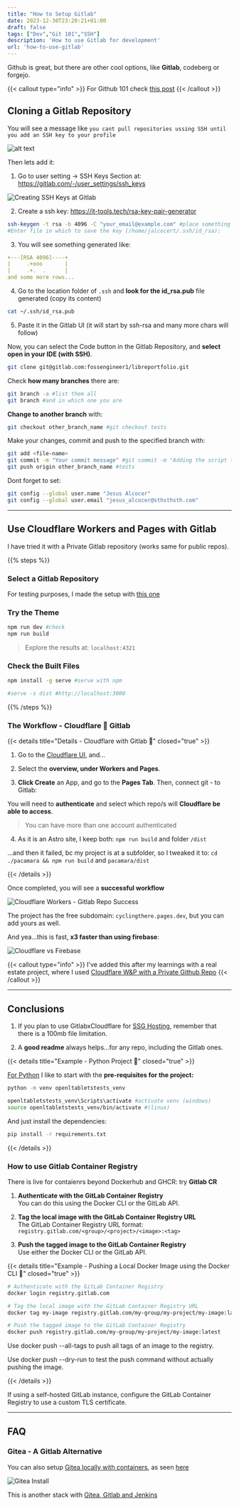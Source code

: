```yaml
---
title: "How to Setup Gitlab"
date: 2023-12-30T23:20:21+01:00
draft: false
tags: ["Dev","Git 101","SSH"]
description: 'How to use Gitlab for development'
url: 'how-to-use-gitlab'
---
```


Github is great, but there are other cool options, like **Gitlab**, codeberg or forgejo.

{{< callout type="info" >}}
For Github 101 check [this post](https://jalcocert.github.io/JAlcocerT/github-gists)
{{< /callout >}}

## Cloning a Gitlab Repository

You will see a message like `you cant pull repositories ussing SSH until you add an SSH key to your profile`

![alt text](/blog_img/dev/gitlab/gitlab-ssh-error.png)

Then lets add it:

1. Go to user setting -> SSH Keys Section at: https://gitlab.com/-/user_settings/ssh_keys

![Creating SSH Keys at Gitlab](/blog_img/dev/gitlab/gitlab-ssh-summary.png)


2. Create a ssh key: https://it-tools.tech/rsa-key-pair-generator

```sh
ssh-keygen -t rsa -b 4096 -C "your_email@example.com" #place something that will make it easy to find
#Enter file in which to save the key (/home/jalcocert/.ssh/id_rsa): 
```

3. You will see something generated like:

```yml
+---[RSA 4096]----+
|     .+ooo       |
|     .+.  .      |
and some more rows...
```

4. Go to the location folder of `.ssh` and **look for the id_rsa.pub** file generated (copy its content)

```sh
cat ~/.ssh/id_rsa.pub
```

5. Paste it in the Gitlab UI (it will start by ssh-rsa and many more chars will follow)

Now, you can select the Code button in the Gitlab Repository, and **select open in your IDE (with SSH)**.

```sh
git clone git@gitlab.com:fossengineer1/libreportfolio.git
```

Check **how many branches** there are:

```sh
git branch -a #list them all
git branch #and in which one you are
```

**Change to another branch** with:

```sh
git checkout other_branch_name #git checkout tests
```

Make your changes, commit and push to the specified branch with:

```sh
git add <file-name>
git commit -m "Your commit message" #git commit -m "Adding the script that creates testing scenarios from random combinations of the initial provided table"
git push origin other_branch_name #tests
```

Dont forget to set:


```sh
git config --global user.name "Jesus Alcocer"
git config --global user.email "jesus_alcocer@sthsthsth.com"
```

---

<!-- ## Gitlab Pages

Failing bc the project is not in root, but at pacamara
 -->

## Use Cloudflare Workers and Pages with Gitlab

I have tried it with a Private Gitlab repository (works same for public repos).

{{% steps %}}

### Select a Gitlab Repository

For testing purposes, I made the setup with [this one](https://gitlab.com/fossengineer1/cyclingthere)

### Try the Theme

```sh
npm run dev #check
npm run build
```

> Explore the results at: `localhost:4321`

### Check the Built Files

```sh
npm install -g serve #serve with npm

#serve -s dist #http://localhost:3000
```

{{% /steps %}}

### The Workflow - Cloudflare 💖 Gitlab

{{< details title="Details - Cloudflare with Gitlab 📌" closed="true" >}}

1. Go to the [Cloudflare UI](https://dash.cloudflare.com), and...

2. Select the **overview, under Workers and Pages**.

3. **Click Create** an App, and go to the **Pages Tab**. Then, connect git - to Gitlab: 

You will need to **authenticate** and select which repo/s will **Cloudflare be able to access**.

> You can have more than one account authenticated

4. As it is an Astro site, I keep both: `npm run build` and folder `/dist`

...and then it failed, bc my project is at a subfolder, so I tweaked it to: `cd ./pacamara && npm run build` and `pacamara/dist`

{{< /details >}}

Once completed, you will see a **successful workflow**

![Cloudflare Workers - Gitlab Repo Success](/blog_img/web/Cloudflare/CloudflareWorkersnPages-Gitlab.png)

The project has the free subdomain: `cyclingthere.pages.dev`, but you can add yours as well.

And yea...this is fast, **x3 faster than using firebase**:

![Cloudflare vs Firebase](/blog_img/web/Cloudflare/ping-firebase-vs-cloudflare.png)


{{< callout type="info" >}}
I've added this after my learnings with a real estate project, where I used [Cloudflare W&P with a Private Github Repo](https://jalcocert.github.io/JAlcocerT/astro-web-setup/)
{{< /callout >}}

---

## Conclusions

1. If you plan to use GitlabxCloudflare for [SSG Hosting](https://fossengineer.com/alternatives-for-hosting-static-websites/), remember that there is a 100mb file limitation.

2. A **good readme** always helps...for any repo, including the Gitlab ones.


{{< details title="Example - Python Project 📌" closed="true" >}}


[For Python](https://jalcocert.github.io/JAlcocerT/useful-python-stuff/) I like to start with the **pre-requisites for the project:**

```sh
python -m venv openltabletstests_venv 

openltabletstests_venv\Scripts\activate #activate venv (windows)
source openltabletstests_venv/bin/activate #(linux)
```

And just install the dependencies:

```sh
pip install -r requirements.txt 
```

{{< /details >}}


### How to use Gitlab Container Registry

There is live for contaienrs beyond Dockerhub and GHCR: try **Gitlab CR**

1. **Authenticate with the GitLab Container Registry**  
   You can do this using the Docker CLI or the GitLab API.

2. **Tag the local image with the GitLab Container Registry URL**  
   The GitLab Container Registry URL format:  
   `registry.gitlab.com/<group>/<project>/<image>:<tag>`

3. **Push the tagged image to the GitLab Container Registry**  
   Use either the Docker CLI or the GitLab API.

{{< details title="Example - Pushing a Local Docker Image using the Docker CLI 📌" closed="true" >}}


```bash
# Authenticate with the GitLab Container Registry
docker login registry.gitlab.com

# Tag the local image with the GitLab Container Registry URL
docker tag my-image registry.gitlab.com/my-group/my-project/my-image:latest

# Push the tagged image to the GitLab Container Registry
docker push registry.gitlab.com/my-group/my-project/my-image:latest
```

Use docker push --all-tags to push all tags of an image to the registry.

Use docker push --dry-run to test the push command without actually pushing the image.

{{< /details >}}


If using a self-hosted GitLab instance, configure the GitLab Container Registry to use a custom TLS certificate.


---

## FAQ

### Gitea - A Gitlab Alternative

You can also setup [Gitea locally with containers](https://github.com/JAlcocerT/Docker/blob/main/Dev/GIT/Gitea_Docker-compose.yaml), as seen [here](https://fossengineer.com/selfhosting-Gitea-docker/)

![Gitea Install](/blog_img/selfh/gitea_install.png)

This is another stack with [Gitea, Gitlab and Jenkins](https://github.com/JAlcocerT/Docker/blob/main/Z_Dockge/stacks/git/compose.yaml)
